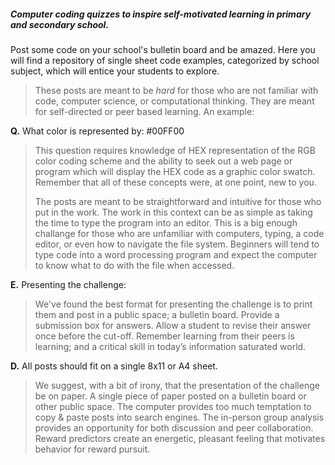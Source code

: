 ##### Computer coding quizzes to inspire self-motivated learning in primary and secondary school.
Post some code on your school's bulletin board and be amazed. 
Here you will find a repository of single sheet code examples, categorized by school subject, which will entice your students to explore.

> These posts are meant to be _hard_ for those who are not familiar with code, computer science, or computational thinking. 
> They are meant for self-directed or peer based learning. An example:


__Q.__ What color is represented by: #00FF00

> This question requires knowledge of HEX representation of the RGB color coding scheme and the ability to seek out a web page or program which will display the HEX code as a graphic color swatch. 
> Remember that all of these concepts were, at one point, new to you. 
> 
> The posts are meant to be straightforward and intuitive for those who put in the work. 
> The work in this context can be as simple as taking the time to type the program into an editor. 
> This is a big enough challange for those who are unfamiliar with computers, typing, a code editor, or even how to navigate the file system. 
> Beginners will tend to type code into a word processing program and expect the computer to know what to do with the file when accessed.


__E.__ Presenting the challenge:

> We've found the best format for presenting the challenge is to print them and post in a public space; a bulletin board.
> Provide a submission box for answers. Allow a student to revise their answer once before the cut-off. 
> Remember learning from their peers is learning; and a critical skill in today’s information saturated world.


__D.__ All posts should fit on a single 8x11 or A4 sheet.

> We suggest, with a bit of irony, that the presentation of the challenge be on paper. 
> A single piece of paper posted on a bulletin board or other public space. 
> The computer provides too much temptation to copy &amp; paste posts into search engines.
> The in-person group analysis provides an opportunity for both discussion and peer collaboration. 
> Reward predictors create an energetic, pleasant feeling that motivates behavior for reward pursuit.
